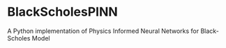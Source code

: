 # BlackScholesPINN
A Python implementation of Physics Informed Neural Networks for Black-Scholes Model
